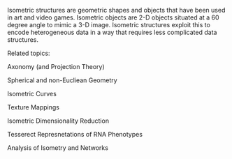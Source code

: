 Isometric structures are geometric shapes and objects that have been used in art and video games. Isometric objects are 2-D objects situated at a 60 degree angle to mimic a 3-D image. Isometric structures exploit this to encode heterogeneous data in a way that requires less complicated data structures.

Related topics:  

Axonomy (and Projection Theory)  

Spherical and non-Eucliean Geometry

Isometric Curves

Texture Mappings  

Isometric Dimensionality Reduction  

Tesserect Represnetations of RNA Phenotypes  

Analysis of Isometry and Networks  
